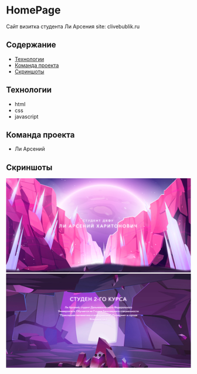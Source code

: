 # HomePage
Сайт визитка студента Ли Арсения
site: clivebublik.ru

## Содержание
- [Технологии](#технологии)
- [Команда проекта](#команда-проекта)
- [Скриншоты](#скриншоты)

## Технологии
- html
- css
- javascript


## Команда проекта
- Ли Арсений

## Скриншоты
![Header screenshot](https://github.com/CliVebuBLik/HomePage/blob/main/static/%D0%A1%D0%BA%D1%80%D0%B8%D0%BD%D1%88%D0%BE%D1%821.PNG)
![About-me screenshot](https://github.com/CliVebuBLik/HomePage/blob/main/static/%D1%81%D0%BA%D1%80%D0%B8%D0%BD%D1%88%D0%BE%D1%822.PNG)
